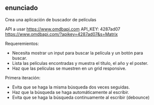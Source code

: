 ## enunciado
Crea una aplicación de buscador de películas

API a usar
https://www.omdbapi.com
API_KEY: 4287ad07
https://www.omdbapi.com/?apikey=4287ad07&s=Matrix

Requeremientos:
- Necesita mostrar un input para buscar la película y un botón para buscar.
- Lista las películas encontradas y muestra el título, el año y el poster.
- Haz que las películas se muestren en un grid responsive.

Primera iteración:
- Evita que se haga la misma búsqueda dos veces seguidas. 
- Haz que la búsqueda se haga automáticamente al escribir.
- Evita que se haga la búsqueda continuamente al escribir (debounce)
